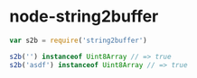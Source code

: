 # node-string2buffer

```js
var s2b = require('string2buffer')

s2b('') instanceof Uint8Array // => true
s2b('asdf') instanceof Uint8Array // => true
```
